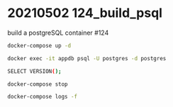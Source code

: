 # 20210502 124_build_psql

build a postgreSQL container #124

```sh
docker-compose up -d

docker exec -it appdb psql -U postgres -d postgres

SELECT VERSION();

docker-compose stop

docker-compose logs -f
```

